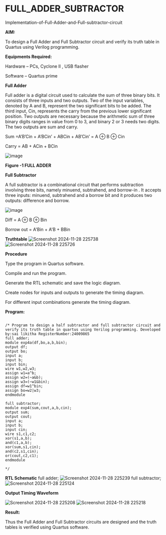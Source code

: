 # FULL_ADDER_SUBTRACTOR

Implementation-of-Full-Adder-and-Full-subtractor-circuit

**AIM:**

To design a Full Adder and Full Subtractor circuit and verify its truth table in Quartus using Verilog programming.

**Equipments Required:**

Hardware – PCs, Cyclone II , USB flasher

Software – Quartus prime


**Full Adder**

Full adder is a digital circuit used to calculate the sum of three binary bits. It consists of three inputs and two outputs. Two of the input variables, denoted by A and B, represent the two significant bits to be added. The third input, Cin, represents the carry from the previous lower significant position. Two outputs are necessary because the arithmetic sum of three binary digits ranges in value from 0 to 3, and binary 2 or 3 needs two digits. The two outputs are sum and carry.

Sum =A’B’Cin + A’BCin’ + ABCin + AB’Cin’ = A ⊕ B ⊕ Cin 

Carry = AB + ACin + BCin

![image](https://github.com/naavaneetha/FULL_ADDER_SUBTRACTOR/assets/154305477/0f30ba51-5ffb-4198-845f-18e054f675e7)

**Figure -1 FULL ADDER**

**Full Subtractor**

A full subtractor is a combinational circuit that performs subtraction involving three bits, namely minuend, subtrahend, and borrow-in . It accepts three inputs: minuend, subtrahend and a borrow bit and it produces two outputs: difference and borrow.

![image](https://github.com/naavaneetha/FULL_ADDER_SUBTRACTOR/assets/154305477/02b24f51-ab51-4304-9ad6-7b81ffc1ead5)

Diff = A ⊕ B ⊕ Bin 

Borrow out = A'Bin + A'B + BBin

**Truthtable**
![Screenshot 2024-11-28 225738](https://github.com/user-attachments/assets/e6073f98-ed72-444b-82d9-d3f32ae92575)
![Screenshot 2024-11-28 225726](https://github.com/user-attachments/assets/045d4c2a-6594-4b2c-b506-29f779ec8719)

**Procedure**

Type the program in Quartus software.

Compile and run the program.

Generate the RTL schematic and save the logic diagram.

Create nodes for inputs and outputs to generate the timing diagram.

For different input combinations generate the timing diagram.


**Program:**

```

/* Program to design a half subtractor and full subtractor circuit and verify its truth table in quartus using Verilog programming. Developed by:sai likitha RegisterNumber:24009865
full adder;
module exp4a(df,bo,a,b,bin);
output df;
output bo;
input a;
input b;
input bin;
wire w1,w2,w3;
assign w1=a^b;
assign w2=(~a&b);
assign w3=(~w1&bin);
assign df=w1^bin;
assign bo=w2|w3;
endmodule

full subtractor;
module exp4(sum,cout,a,b,cin);
output sum;
output cout;
input a;
input b;
input cin;
wire s1,c1,c2;
xor(s1,a,b);
and(c1,a,b);
xor(sum,s1,cin);
and(c2,s1,cin);
or(cout,c2,c1);
endmodule

*/

```
**RTL Schematic**
full adder;
![Screenshot 2024-11-28 225239](https://github.com/user-attachments/assets/52e5c3d0-2286-4ac5-868e-df4fa2172189)
full subtractor;
![Screenshot 2024-11-28 225124](https://github.com/user-attachments/assets/2e9b16e7-61c7-4b66-b61e-beec7b1e0c5f)


**Output Timing Waveform**


![Screenshot 2024-11-28 225208](https://github.com/user-attachments/assets/418421a1-14e4-4043-82de-f4d0273c77a0)
![Screenshot 2024-11-28 225218](https://github.com/user-attachments/assets/a9ebc07e-6448-4039-83ae-3aae8823c873)

**Result:**

Thus the Full Adder and Full Subtractor circuits are designed and the truth tables is verified using Quartus software.




